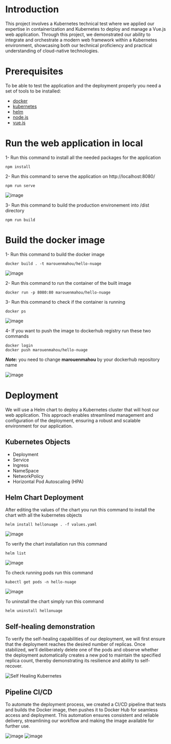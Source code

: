 # Introduction
This project involves a Kubernetes technical test where we applied our expertise in containerization and Kubernetes to deploy and manage a Vue.js web application. Through this project, we demonstrated our ability to integrate and orchestrate a modern web framework within a Kubernetes environment, showcasing both our technical proficiency and practical understanding of cloud-native technologies.

# Prerequisites
To be able to test the application and the deployment properly you need a set of tools to be installed:

- [docker](https://www.docker.com/)
- [kubernetes](https://kubernetes.io/)
- [helm](https://helm.sh/)
- [node.js](https://nodejs.org/)
- [vue.js](https://vuejs.org/)

# Run the web application in local
1- Run this command to install all the needed packages for the application
```
npm install
```

2- Run this command to serve the application on http://localhost:8080/
```
npm run serve
```
![image](https://github.com/user-attachments/assets/40a97aa6-32b5-4200-b06e-231dad2aef36)

3- Run this command to build the production environement into /dist directory
```
npm run build
```

# Build the docker image

1- Run this command to build the docker image
```
docker build . -t marouenmahou/hello-nuage
```

![image](https://github.com/user-attachments/assets/c77e5416-0fd2-41e2-a1e8-ff824a64c527)


2- Run this command to run the container of the built image
```
docker run -p 8080:80 marouenmahou/hello-nuage
```

3- Run this command to check if the container is running
```
docker ps
```
![image](https://github.com/user-attachments/assets/8a6e7fb9-0fb2-4d40-af7c-6a37922b1525)


4- If you want to push the image to dockerhub registry run these two commands
```
docker login
docker push marouenmahou/hello-nuage
```
 ***Note:*** you need to change **marouenmahou** by your dockerhub repository name

 ![image](https://github.com/user-attachments/assets/e068f6d3-e034-448c-a176-ca7dbd2ff4ab)


# Deployment
We will use a Helm chart to deploy a Kubernetes cluster that will host our web application. This approach enables streamlined management and configuration of the deployment, ensuring a robust and scalable environment for our application.

## Kubernetes Objects
- Deployment
- Service
- Ingress
- NameSpace
- NetworkPolicy
- Horizontal Pod Autoscaling (HPA)

## Helm Chart Deployment

After editing the values of the chart you run this command to install the chart with all the kubernetes objects
```
helm install hellonuage . -f values.yaml
```
![image](https://github.com/user-attachments/assets/243d3a35-489d-4b23-b2c7-c43272b4dd59)

To verify the chart installation run this command
```
helm list
```
![image](https://github.com/user-attachments/assets/1159e8d9-3ed6-4e71-a602-c9216f3f2278)

To check running pods run this command
```
kubectl get pods -n hello-nuage
```
![image](https://github.com/user-attachments/assets/a7330b3e-9a45-4f6e-8d67-aee5a34a3ffe)

To uninstall the chart simply run this command
```
helm uninstall hellonuage
```

## Self-healing demonstration

To verify the self-healing capabilities of our deployment, we will first ensure that the deployment reaches the desired number of replicas. Once stabilized, we'll deliberately delete one of the pods and observe whether the deployment automatically creates a new pod to maintain the specified replica count, thereby demonstrating its resilience and ability to self-recover.

![Self Healing Kubernetes](https://github.com/user-attachments/assets/58053afb-2a31-4d1b-a222-d0513d79ae61)

## Pipeline CI/CD

To automate the deployment process, we created a CI/CD pipeline that tests and builds the Docker image, then pushes it to Docker Hub for seamless access and deployment. This automation ensures consistent and reliable delivery, streamlining our workflow and making the image available for further use.

![image](https://github.com/user-attachments/assets/f445aecc-d2d4-448f-89ca-ae741c3faa55)
![image](https://github.com/user-attachments/assets/35dd86c8-f8e7-4e5a-b826-6a45eb6a3cff)









